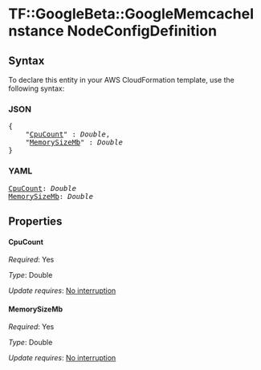 # TF::GoogleBeta::GoogleMemcacheInstance NodeConfigDefinition

## Syntax

To declare this entity in your AWS CloudFormation template, use the following syntax:

### JSON

<pre>
{
    "<a href="#cpucount" title="CpuCount">CpuCount</a>" : <i>Double</i>,
    "<a href="#memorysizemb" title="MemorySizeMb">MemorySizeMb</a>" : <i>Double</i>
}
</pre>

### YAML

<pre>
<a href="#cpucount" title="CpuCount">CpuCount</a>: <i>Double</i>
<a href="#memorysizemb" title="MemorySizeMb">MemorySizeMb</a>: <i>Double</i>
</pre>

## Properties

#### CpuCount

_Required_: Yes

_Type_: Double

_Update requires_: [No interruption](https://docs.aws.amazon.com/AWSCloudFormation/latest/UserGuide/using-cfn-updating-stacks-update-behaviors.html#update-no-interrupt)

#### MemorySizeMb

_Required_: Yes

_Type_: Double

_Update requires_: [No interruption](https://docs.aws.amazon.com/AWSCloudFormation/latest/UserGuide/using-cfn-updating-stacks-update-behaviors.html#update-no-interrupt)

